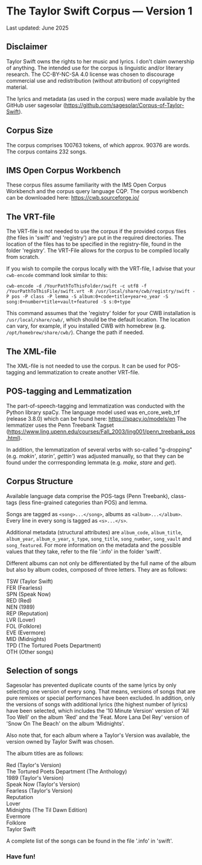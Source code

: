 # The Taylor Swift Corpus –– Version 1 

Last updated: June 2025

## Disclaimer 

Taylor Swift owns the rights to her music and lyrics. I don't claim ownership of anything. The intended use for the corpus is linguistic and/or literary research. The CC-BY-NC-SA 4.0 license was chosen to discourage commercial use and redistribution (without attribution) of copyrighted material. 

The lyrics and metadata (as used in the corpus) were made available by the GitHub user sagesolar (https://github.com/sagesolar/Corpus-of-Taylor-Swift). 


## Corpus Size

The corpus comprises 100763 tokens, of which approx. 90376 are words. The corpus contains 232 songs. 


## IMS Open Corpus Workbench

These corpus files assume familiarity with the IMS Open Corpus Workbench and the corpus query language CQP. The corpus workbench can be downloaded here: https://cwb.sourceforge.io/ 


## The VRT-file 

The VRT-file is not needed to use the corpus if the provided corpus files (the files in 'swift' and 'registry') are put in the required directories. The location of the files has to be specified in the registry-file, found in the folder 'registry'. The VRT-File allows for the corpus to be compiled locally from scratch. 

If you wish to compile the corpus locally with the VRT-file, I advise that your ```cwb-encode``` command look similar to this: 

```
cwb-encode -d /YourPathToThisFolder/swift -c utf8 -f /YourPathToThisFile/swift.vrt -R /usr/local/share/cwb/registry/swift -P pos -P class -P lemma -S album:0+code+title+year+o_year -S song:0+number+title+vault+featured -S s:0+type
```

This command assumes that the 'registry' folder for your CWB installation is ```/usr/local/share/cwb/```, which should be the default location. The location can vary, for example, if you installed CWB with homebrew (e.g. ```/opt/homebrew/share/cwb/```). Change the path if needed.

## The XML-file 

The XML-file is not needed to use the corpus. It can be used for POS-tagging and lemmatization to create another VRT-file.  


## POS-tagging and Lemmatization 

The part-of-speech-tagging and lemmatization was conducted with the Python library spaCy. The language model used was en_core_web_trf (release 3.8.0) which can be found here: https://spacy.io/models/en
The lemmatizer uses the Penn Treebank Tagset (https://www.ling.upenn.edu/courses/Fall_2003/ling001/penn_treebank_pos.html). 

In addition, the lemmatization of several verbs with so-called "g-dropping" (e.g. *makin'*, *starin'*, *gettin'*) was adjusted manually, so that they can be found under the corrresponding lemmata (e.g. *make*, *stare* and *get*). 


## Corpus Structure 

Available language data comprise the POS-tags (Penn Treebank), class-tags (less fine-grained categories than POS) and lemma. 

Songs are tagged as ```<song>...</song>```, albums as ```<album>...</album>```. Every line in every song is tagged as ```<s>...</s>```. 

Additional metadata (structural attributes) are ```album_code```, ```album_title```, ```album_year```, ```album_o_year```, ```s_type```, ```song_title```, ```song_number```, ```song_vault``` and ```song_featured```. For more information on the metadata and the possible values that they take, refer to the file '.info' in the folder 'swift'. 

Different albums can not only be differentiated by the full name of the album but also by album codes, composed of three letters. They are as follows: 

  TSW (Taylor Swift)  
  FER (Fearless)  
  SPN (Speak Now)  
  RED (Red)  
  NEN (1989)  
  REP (Reputation)  
  LVR (Lover)  
  FOL (Folklore)  
  EVE (Evermore)  
  MID (Midnights)  
  TPD (The Tortured Poets Department)  
  OTH (Other songs)

## Selection of songs 

Sagesolar has prevented duplicate counts of the same lyrics by only selecting one version of every song. That means, versions of songs that are pure remixes or special performances have been excluded. In addition, only the versions of songs with additional lyrics (the highest number of lyrics) have been selected, which includes the '10 Minute Version' version of 'All Too Well' on the album 'Red' and
the 'Feat. More Lana Del Rey' version of 'Snow On The Beach' on the album 'Midnights'. 

Also note that, for each album where a Taylor's Version was available, the version owned by Taylor Swift was chosen. 

The album titles are as follows: 

  Red (Taylor's Version)             
  The Tortured Poets Department (The Anthology)      
  1989 (Taylor's Version)                 
  Speak Now (Taylor's Version)      
  Fearless (Taylor's Version)       
  Reputation                         
  Lover                              
  Midnights (The Til Dawn Edition)   
  Evermore                           
  Folklore                           
  Taylor Swift 

A complete list of the songs can be found in the file '.info' in 'swift'. 

### Have fun! 